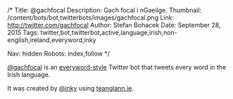 /*
Title: @gachfocal
Description: Gach focal i nGaeilge.
Thumbnail: /content/bots/bot,twitterbots/images/gachfocal.png
Link: http://twitter.com/gachfocal
Author: Stefan Bohacek
Date: September 28, 2015
Tags: twitter,bot,twitterbot,active,language,irish,non-english,ireland,everyword,inky

Nav: hidden
Robots: index,follow
*/

[@gachfocal](https://twitter.com/gachfocal) is an [everyword-style](/tag/everyword) Twitter bot that tweets every word in the Irish language.

It was created by [@inky](https://twitter.com/inky) using [teanglann.ie](http://www.teanglann.ie).